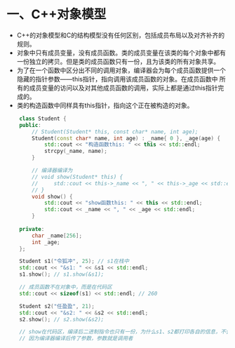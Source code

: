 # 一、C++对象模型
* C++的对象模型和C的结构模型没有任何区别，包括成员布局以及对齐补齐的规则。
* 对象中只有成员变量，没有成员函数。类的成员变量在该类的每个对象中都有一份独立的拷贝。但是类的成员函数只有一份，且为该类的所有对象共享。
* 为了在一个函数中区分出不同的调用对象，编译器会为每个成员函数提供一个隐藏的指针参数——this指针，指向调用该成员函数的对象。在成员函数中
所有的成员变量的访问以及对其他成员函数的调用，实际上都是通过this指针完成的。
* 类的构造函数中同样具有this指针，指向这个正在被构造的对象。
```c++
    class Student {
    public:
        // Student(Student* this, const char* name, int age);
        Student(const char* name, int age) : _name{ 0 }, _age(age) {
            std::cout << "构造函数this: " << this << std::endl;
            strcpy(_name, name);
        }

        // 编译器编译为
        // void show(Student* this) {
        //     std::cout << this->_name << ", " << this->_age << std::endl;
        // }
        void show() {
            std::cout << "show函数this: " << this << std::endl;
            std::cout << _name << ", " << _age << std::endl;
        }
    
    private:
        char _name[256];
        int _age;
    };

    Student s1("令狐冲", 25); // s1在栈中
    std::cout << "&s1: " << &s1 << std::endl;
    s1.show(); // s1.show(&s1);

    // 成员函数不在对象中，而是在代码区
    std::cout << sizeof(s1) << std::endl; // 260

    Student s2("任盈盈", 21);
    std::cout << "&s2: " << &s2 << std::endl;
    s2.show(); // s2.show(&s2);

    // show在代码区，编译后二进制指令也只有一份，为什么s1、s2都打印各自的信息，不会打印错误或混淆呢？是怎么区分的呢？
    // 因为编译器编译后传了参数，参数就是调用者
```